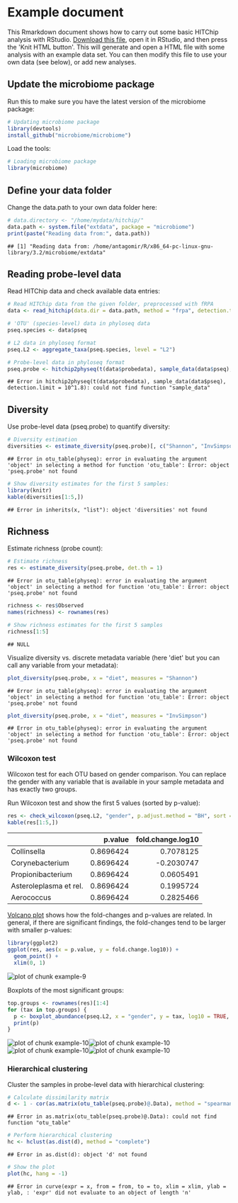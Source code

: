# Example document

This Rmarkdown document shows how to carry out some basic HITChip analysis with RStudio. [Download this file](https://raw.githubusercontent.com/microbiome/microbiome/master/vignettes/Example.Rmd), open it in RStudio, and then press the 'Knit HTML button'. This will generate and open a HTML file with some analysis with an example data set. You can then modify this file to use your own data (see below), or add new analyses.


## Update the microbiome package

Run this to make sure you have the latest version of the microbiome package:


```r
# Updating microbiome package
library(devtools)
install_github("microbiome/microbiome")
```

Load the tools:


```r
# Loading microbiome package
library(microbiome)
```

## Define your data folder

Change the data.path to your own data folder here:


```r
# data.directory <- "/home/mydata/hitchip/"
data.path <- system.file("extdata", package = "microbiome")
print(paste("Reading data from:", data.path))
```

```
## [1] "Reading data from: /home/antagomir/R/x86_64-pc-linux-gnu-library/3.2/microbiome/extdata"
```


## Reading probe-level data

Read HITChip data and check available data entries:


```r
# Read HITChip data from the given folder, preprocessed with fRPA
data <- read_hitchip(data.dir = data.path, method = "frpa", detection.threshold = 10^1.8)

# 'OTU' (species-level) data in phyloseq data
pseq.species <- data$pseq

# L2 data in phyloseq format
pseq.L2 <- aggregate_taxa(pseq.species, level = "L2")

# Probe-level data in phyloseq format
pseq.probe <- hitchip2physeq(t(data$probedata), sample_data(data$pseq), detection.limit = 10^1.8)
```

```
## Error in hitchip2physeq(t(data$probedata), sample_data(data$pseq), detection.limit = 10^1.8): could not find function "sample_data"
```

## Diversity 

Use probe-level data (pseq.probe) to quantify diversity:


```r
# Diversity estimation
diversities <- estimate_diversity(pseq.probe)[, c("Shannon", "InvSimpson")]
```

```
## Error in otu_table(physeq): error in evaluating the argument 'object' in selecting a method for function 'otu_table': Error: object 'pseq.probe' not found
```

```r
# Show diversity estimates for the first 5 samples:
library(knitr)
kable(diversities[1:5,])
```

```
## Error in inherits(x, "list"): object 'diversities' not found
```


## Richness

Estimate richness (probe count):


```r
# Estimate richness
res <- estimate_diversity(pseq.probe, det.th = 1)
```

```
## Error in otu_table(physeq): error in evaluating the argument 'object' in selecting a method for function 'otu_table': Error: object 'pseq.probe' not found
```

```r
richness <- res$Observed
names(richness) <- rownames(res)

# Show richness estimates for the first 5 samples
richness[1:5]
```

```
## NULL
```


Visualize diversity vs. discrete metadata variable (here 'diet' but you can call any variable from your metadata):


```r
plot_diversity(pseq.probe, x = "diet", measures = "Shannon")
```

```
## Error in otu_table(physeq): error in evaluating the argument 'object' in selecting a method for function 'otu_table': Error: object 'pseq.probe' not found
```

```r
plot_diversity(pseq.probe, x = "diet", measures = "InvSimpson")
```

```
## Error in otu_table(physeq): error in evaluating the argument 'object' in selecting a method for function 'otu_table': Error: object 'pseq.probe' not found
```

### Wilcoxon test

Wilcoxon test for each OTU based on gender comparison. You can replace the gender with any variable that is available in your sample metadata and has exactly two groups.


Run Wilcoxon test and show the first 5 values (sorted by p-value):


```r
res <- check_wilcoxon(pseq.L2, "gender", p.adjust.method = "BH", sort = TRUE)
kable(res[1:5,])
```



|                       |   p.value| fold.change.log10|
|:----------------------|---------:|-----------------:|
|Collinsella            | 0.8696424|         0.7078125|
|Corynebacterium        | 0.8696424|        -0.2030747|
|Propionibacterium      | 0.8696424|         0.0605491|
|Asteroleplasma et rel. | 0.8696424|         0.1995724|
|Aerococcus             | 0.8696424|         0.2825466|

[Volcano plot](https://en.wikipedia.org/wiki/Volcano_plot_%28statistics%29) shows how the fold-changes and p-values are related. In general, if there are significant findings, the fold-changes tend to be larger with smaller p-values:


```r
library(ggplot2)
ggplot(res, aes(x = p.value, y = fold.change.log10)) + 
  geom_point() + 
  xlim(0, 1)
```

![plot of chunk example-9](figure/example-9-1.png)

Boxplots of the most significant groups:


```r
top.groups <- rownames(res)[1:4]
for (tax in top.groups) {
  p <- boxplot_abundance(pseq.L2, x = "gender", y = tax, log10 = TRUE, title = tax)
  print(p)
}
```

![plot of chunk example-10](figure/example-10-1.png)![plot of chunk example-10](figure/example-10-2.png)![plot of chunk example-10](figure/example-10-3.png)![plot of chunk example-10](figure/example-10-4.png)


### Hierarchical clustering

Cluster the samples in probe-level data with hierarchical clustering:


```r
# Calculate dissimilarity matrix
d <- 1 - cor(as.matrix(otu_table(pseq.probe)@.Data), method = "spearman")
```

```
## Error in as.matrix(otu_table(pseq.probe)@.Data): could not find function "otu_table"
```

```r
# Perform hierarchical clustering
hc <- hclust(as.dist(d), method = "complete")
```

```
## Error in as.dist(d): object 'd' not found
```

```r
# Show the plot
plot(hc, hang = -1)
```

```
## Error in curve(expr = x, from = from, to = to, xlim = xlim, ylab = ylab, : 'expr' did not evaluate to an object of length 'n'
```



